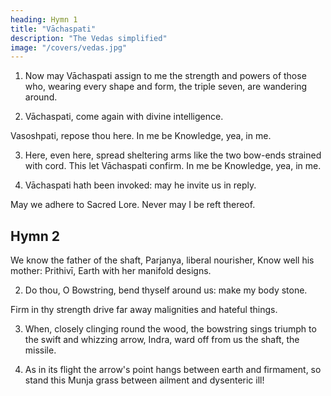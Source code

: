 ```yaml
---
heading: Hymn 1
title: "Vāchaspati"
description: "The Vedas simplified"
image: "/covers/vedas.jpg"
---
```




1. Now may Vāchaspati assign to me the strength and powers of those who, wearing every shape and form, the triple seven, are wandering around.

2. Vāchaspati, come again with divine intelligence.

Vasoshpati, repose thou here. In me be Knowledge, yea, in me.

3. Here, even here, spread sheltering arms like the two bow-ends strained with cord. This let Vāchaspati confirm. In me be Knowledge, yea, in me.

4. Vāchaspati hath been invoked: may he invite us in reply.
     
May we adhere to Sacred Lore. Never may I be reft thereof.


## Hymn 2

We know the father of the shaft, Parjanya, liberal nourisher, Know well his mother: Prithivī, Earth with her manifold designs.

2. Do thou, O Bowstring, bend thyself around us: make my body stone.

Firm in thy strength drive far away malignities and hateful things.

3. When, closely clinging round the wood, the bowstring sings triumph to the swift and whizzing arrow, Indra, ward off from us the shaft, the missile.

4. As in its flight the arrow's point hangs between earth and firmament, so stand this Munja grass between ailment and dysenteric ill!